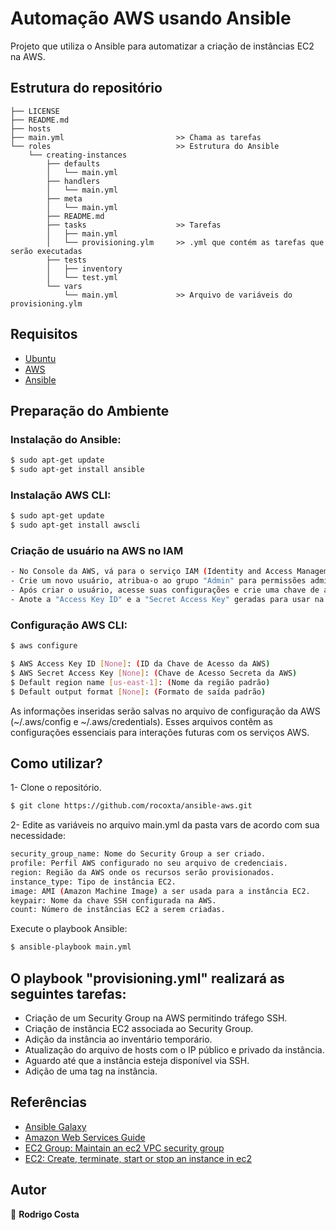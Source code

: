 # Automação AWS usando Ansible

Projeto que utiliza o Ansible para automatizar a criação de instâncias EC2 na AWS.
## Estrutura do repositório
```
├── LICENSE
├── README.md
├── hosts
├── main.yml                         >> Chama as tarefas
└── roles                            >> Estrutura do Ansible
    └── creating-instances
        ├── defaults
        │   └── main.yml
        ├── handlers
        │   └── main.yml
        ├── meta
        │   └── main.yml
        ├── README.md
        ├── tasks                    >> Tarefas
        │   ├── main.yml
        │   └── provisioning.ylm     >> .yml que contém as tarefas que serão executadas
        ├── tests
        │   ├── inventory
        │   └── test.yml
        └── vars
            └── main.yml             >> Arquivo de variáveis do provisioning.ylm 
```
## Requisitos

- [Ubuntu](https://ubuntu.com)
- [AWS](https://aws.amazon.com)
- [Ansible](https://www.ansible.com)

## Preparação do Ambiente

### Instalação do Ansible:

```bash
$ sudo apt-get update
$ sudo apt-get install ansible
```
### Instalação AWS CLI:

```bash
$ sudo apt-get update
$ sudo apt-get install awscli
```
### Criação de usuário na AWS no IAM
```bash
- No Console da AWS, vá para o serviço IAM (Identity and Access Management).
- Crie um novo usuário, atribua-o ao grupo "Admin" para permissões administrativas.
- Após criar o usuário, acesse suas configurações e crie uma chave de acesso Command Line Interface (CLI).
- Anote a "Access Key ID" e a "Secret Access Key" geradas para usar na etapa seguinte.
```
### Configuração AWS CLI:
```bash
$ aws configure
```
```bash
$ AWS Access Key ID [None]: (ID da Chave de Acesso da AWS)
$ AWS Secret Access Key [None]: (Chave de Acesso Secreta da AWS)
$ Default region name [us-east-1]: (Nome da região padrão)
$ Default output format [None]: (Formato de saída padrão)
```
As informações inseridas serão salvas no arquivo de configuração da AWS (~/.aws/config e ~/.aws/credentials). Esses arquivos contêm as configurações essenciais para interações futuras com os serviços AWS.

## Como utilizar?
1- Clone o repositório.
```bash
$ git clone https://github.com/rocoxta/ansible-aws.git
```
2- Edite as variáveis no arquivo main.yml da pasta vars de acordo com sua necessidade:
```bash
security_group_name: Nome do Security Group a ser criado.
profile: Perfil AWS configurado no seu arquivo de credenciais.
region: Região da AWS onde os recursos serão provisionados.
instance_type: Tipo de instância EC2.
image: AMI (Amazon Machine Image) a ser usada para a instância EC2.
keypair: Nome da chave SSH configurada na AWS.
count: Número de instâncias EC2 a serem criadas.
```
Execute o playbook Ansible:
```bash
$ ansible-playbook main.yml
```
## O playbook "provisioning.yml" realizará as seguintes tarefas:

- Criação de um Security Group na AWS permitindo tráfego SSH.
- Criação de instância EC2 associada ao Security Group.
- Adição da instância ao inventário temporário.
- Atualização do arquivo de hosts com o IP público e privado da instância.
- Aguardo até que a instância esteja disponível via SSH.
- Adição de uma tag na instância.

## Referências
- [Ansible Galaxy](https://docs.ansible.com/ansible/latest/galaxy/dev_guide.html)
- [Amazon Web Services Guide](https://docs.ansible.com/ansible/latest/collections/amazon/aws/docsite/guide_aws.html#ansible-collections-amazon-aws-docsite-aws-intro)
- [EC2 Group: Maintain an ec2 VPC security group](https://docs.ansible.com/ansible/2.9/modules/ec2_group_module.html)
- [EC2: Create, terminate, start or stop an instance in ec2](https://docs.ansible.com/ansible/2.9/modules/ec2_group_module.html)
## Autor
👤 **Rodrigo Costa**


